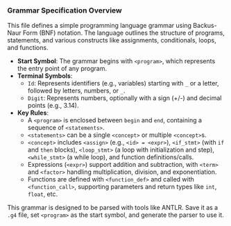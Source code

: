 ### Grammar Specification Overview

This file defines a simple programming language grammar using Backus-Naur Form (BNF) notation. The language outlines the structure of programs, statements, and various constructs like assignments, conditionals, loops, and functions.

- **Start Symbol**: The grammar begins with `<program>`, which represents the entry point of any program.
- **Terminal Symbols**: 
  - `Id`: Represents identifiers (e.g., variables) starting with `_` or a letter, followed by letters, numbers, or `_`.
  - `Digit`: Represents numbers, optionally with a sign (+/-) and decimal points (e.g., 3.14).
- **Key Rules**:
  - A `<program>` is enclosed between `begin` and `end`, containing a sequence of `<statements>`.
  - `<statements>` can be a single `<concept>` or multiple `<concept>`s.
  - `<concept>` includes `<assign>` (e.g., `<id> = <expr>`), `<if_stmt>` (with `if` and `then` blocks), `<loop_stmt>` (a loop with initialization and step), `<while_stmt>` (a while loop), and function definitions/calls.
  - Expressions (`<expr>`) support addition and subtraction, with `<term>` and `<factor>` handling multiplication, division, and exponentiation.
  - Functions are defined with `<function_def>` and called with `<function_call>`, supporting parameters and return types like `int`, `float`, etc.

This grammar is designed to be parsed with tools like ANTLR. Save it as a `.g4` file, set `<program>` as the start symbol, and generate the parser to use it.

